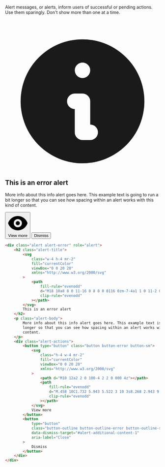 Alert messages, or alerts, inform users of successful or pending actions. Use them sparingly. Don't show more than one at a time.

<div class="not-prose">
	<div class="alert alert-error" role="alert">
		<h2 class="alert-title">
			<svg class="alert-title-icon" fill="currentColor" viewBox="0 0 20 20" xmlns="http://www.w3.org/2000/svg"><path fill-rule="evenodd" d="M18 10a8 8 0 11-16 0 8 8 0 0116 0zm-7-4a1 1 0 11-2 0 1 1 0 012 0zM9 9a1 1 0 000 2v3a1 1 0 001 1h1a1 1 0 100-2v-3a1 1 0 00-1-1H9z" clip-rule="evenodd"></path></svg>
			This is an error alert
		</h2>
		<p class="alert-body">
			More info about this info alert goes here. This example text is going to run a bit longer so that you can see how spacing within an alert works with this kind of content.
		</p>
		<div class="alert-actions">
			<button type="button" class="button button-error button-sm">
			<svg class="h-4 w-4 mr-2" fill="currentColor" viewBox="0 0 20 20" xmlns="http://www.w3.org/2000/svg"><path d="M10 12a2 2 0 100-4 2 2 0 000 4z"></path><path fill-rule="evenodd" d="M.458 10C1.732 5.943 5.522 3 10 3s8.268 2.943 9.542 7c-1.274 4.057-5.064 7-9.542 7S1.732 14.057.458 10zM14 10a4 4 0 11-8 0 4 4 0 018 0z" clip-rule="evenodd"></path></svg>
			View more
			</button>
			<button type="button" class="button-outline button-outline-error button-outline-sm" data-dismiss-target="#alert-additional-content-1" aria-label="Close">
			Dismiss
			</button>
		</div>
	</div>
</div>

```html
<div class="alert alert-error" role="alert">
	<h2 class="alert-title">
		<svg
			class="w-4 h-4 mr-2"
			fill="currentColor"
			viewBox="0 0 20 20"
			xmlns="http://www.w3.org/2000/svg"
		>
			<path
				fill-rule="evenodd"
				d="M18 10a8 8 0 11-16 0 8 8 0 0116 0zm-7-4a1 1 0 11-2 0 1 1 0 012 0zM9 9a1 1 0 000 2v3a1 1 0 001 1h1a1 1 0 100-2v-3a1 1 0 00-1-1H9z"
				clip-rule="evenodd"
			></path>
		</svg>
		This is an error alert
	</h2>
	<p class="alert-body">
		More info about this info alert goes here. This example text is going to run a bit
		longer so that you can see how spacing within an alert works with this kind of
		content.
	</p>
	<div class="alert-actions">
		<button type="button" class="button button-error button-sm">
			<svg
				class="h-4 w-4 mr-2"
				fill="currentColor"
				viewBox="0 0 20 20"
				xmlns="http://www.w3.org/2000/svg"
			>
				<path d="M10 12a2 2 0 100-4 2 2 0 000 4z"></path>
				<path
					fill-rule="evenodd"
					d="M.458 10C1.732 5.943 5.522 3 10 3s8.268 2.943 9.542 7c-1.274 4.057-5.064 7-9.542 7S1.732 14.057.458 10zM14 10a4 4 0 11-8 0 4 4 0 018 0z"
					clip-rule="evenodd"
				></path>
			</svg>
			View more
		</button>
		<button
			type="button"
			class="button-outline button-outline-error button-outline-sm"
			data-dismiss-target="#alert-additional-content-1"
			aria-label="Close"
		>
			Dismiss
		</button>
	</div>
</div>
```
